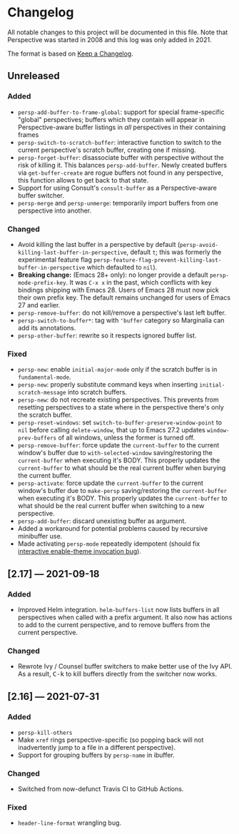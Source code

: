 # Changelog

All notable changes to this project will be documented in this file. Note that
Perspective was started in 2008 and this log was only added in 2021.

The format is based on [Keep a Changelog](https://keepachangelog.com/en/1.0.0/).


## Unreleased

### Added

- `persp-add-buffer-to-frame-global`: support for special frame-specific "global" perspectives; buffers which they contain will appear in Perspective-aware buffer listings in _all_ perspectives in their containing frames
- `persp-switch-to-scratch-buffer`: interactive function to switch to the current perspective's scratch buffer, creating one if missing.
- `persp-forget-buffer`: disassociate buffer with perspective without the risk of killing it.  This balances `persp-add-buffer`.  Newly created buffers via `get-buffer-create` are rogue buffers not found in any perspective, this function allows to get back to that state.
- Support for using Consult's `consult-buffer` as a Perspective-aware buffer switcher.
- `persp-merge` and `persp-unmerge`: temporarily import buffers from one perspective into another.


### Changed

- Avoid killing the last buffer in a perspective by default (`persp-avoid-killing-last-buffer-in-perspective`, default `t`; this was formerly the experimental feature flag `persp-feature-flag-prevent-killing-last-buffer-in-perspective` which defaulted to `nil`).
- **Breaking change:** (Emacs 28+ only): no longer provide a default `persp-mode-prefix-key`. It was `C-x x` in the past, which conflicts with key bindings shipping with Emacs 28. Users of Emacs 28 must now pick their own prefix key. The default remains unchanged for users of Emacs 27 and earlier.
- `persp-remove-buffer`: do not kill/remove a perspective's last left buffer.
- `persp-switch-to-buffer*`: tag with `'buffer` category so Marginalia can add its annotations.
- `persp-other-buffer`: rewrite so it respects ignored buffer list.


### Fixed

- `persp-new`: enable `initial-major-mode` only if the scratch buffer is in `fundamental-mode`.
- `persp-new`: properly substitute command keys when inserting `initial-scratch-message` into scratch buffers.
- `persp-new`: do not recreate existing perspectives.  This prevents from resetting perspectives to a state where in the perspective there's only the scratch buffer.
- `persp-reset-windows`: set `switch-to-buffer-preserve-window-point` to `nil` before calling `delete-window`, that up to Emacs 27.2 updates `window-prev-buffers` of all windows, unless the former is turned off.
- `persp-remove-buffer`: force update the `current-buffer` to the current window's buffer due to `with-selected-window` saving/restoring the `current-buffer` when executing it's BODY.  This properly updates the `current-buffer` to what should be the real current buffer when burying the current buffer.
- `persp-activate`: force update the `current-buffer` to the current window's buffer due to `make-persp` saving/restoring the `current-buffer` when executing it's BODY.  This properly updates the `current-buffer` to what should be the real current buffer when switching to a new perspective.
- `persp-add-buffer`: discard unexisting buffer as argument.
- Added a workaround for potential problems caused by recursive minibuffer use.
- Made activating `persp-mode` repeatedly idempotent (should fix [interactive enable-theme invocation bug](https://github.com/nex3/perspective-el/issues/185)).


## [2.17] — 2021-09-18

### Added

- Improved Helm integration. `helm-buffers-list` now lists buffers in all perspectives when called with a prefix argument. It also now has actions to add to the current perspective, and to remove buffers from the current perspective.


### Changed

- Rewrote Ivy / Counsel buffer switchers to make better use of the Ivy API. As a result, <kbd>C-k</kbd> to kill buffers directly from the switcher now works.


## [2.16] — 2021-07-31

### Added

- `persp-kill-others`
- Make `xref` rings perspective-specific (so popping back will not inadvertently jump to a file in a different perspective).
- Support for grouping buffers by `persp-name` in ibuffer.


### Changed

- Switched from now-defunct Travis CI to GitHub Actions.


### Fixed

- `header-line-format` wrangling bug.

